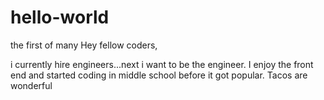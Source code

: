 # hello-world
the first of many
Hey fellow coders,

i currently hire engineers...next i want to be the engineer. I enjoy the front end and started coding in middle school before it got popular. 
Tacos are wonderful
